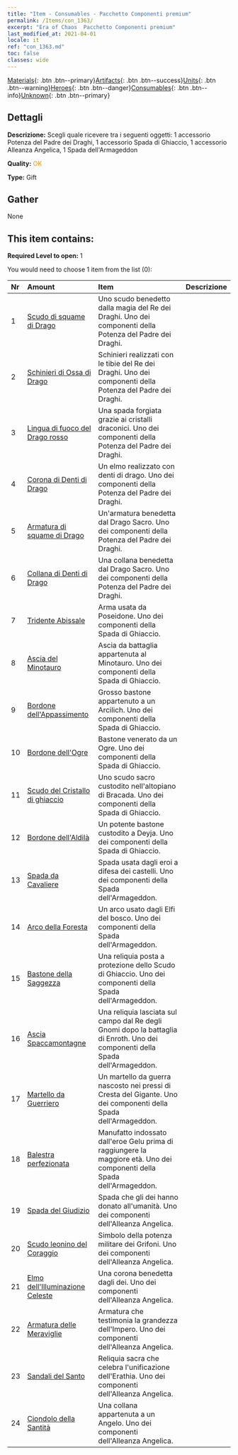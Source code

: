 ```yaml
---
title: "Item - Consumables - Pacchetto Componenti premium"
permalink: /Items/con_1363/
excerpt: "Era of Chaos  Pacchetto Componenti premium"
last_modified_at: 2021-04-01
locale: it
ref: "con_1363.md"
toc: false
classes: wide
---
```

 [Materials](/it/Items/){: .btn .btn--primary}[Artifacts](/it/Items/Artifacts/){: .btn .btn--success}[Units](/it/Items/Units/){: .btn .btn--warning}[Heroes](/it/Items/Heroes/){: .btn .btn--danger}[Consumables](/it/Items/Consumables/){: .btn .btn--info}[Unknown](/it/Items/Unknown/){: .btn .btn--primary}

## Dettagli
 **Descrizione:** Scegli quale ricevere tra i seguenti oggetti: 1 accessorio Potenza del Padre dei Draghi, 1 accessorio Spada di Ghiaccio, 1 accessorio Alleanza Angelica, 1 Spada dell'Armageddon

 **Quality:** <span style="color: #FF8C00">OK</span>

 **Type:** Gift

## Gather

  None

## This item contains:

 **Required Level to open:** 1

 You would need to choose 1 item from the list (0):

  | Nr | Amount |     Item    | Descrizione |
  |:---|:-------|:------------|:-----------:|
  | 1 | [Scudo di squame di Drago](/it/Items/art_144/) | Uno scudo benedetto dalla magia del Re dei Draghi. Uno dei componenti della Potenza del Padre dei Draghi. | 
  | 2 | [Schinieri di Ossa di Drago](/it/Items/art_145/) | Schinieri realizzati con le tibie del Re dei Draghi. Uno dei componenti della Potenza del Padre dei Draghi. | 
  | 3 | [Lingua di fuoco del Drago rosso](/it/Items/art_146/) | Una spada forgiata grazie ai cristalli draconici. Uno dei componenti della Potenza del Padre dei Draghi. | 
  | 4 | [Corona di Denti di Drago](/it/Items/art_147/) | Un elmo realizzato con denti di drago. Uno dei componenti della Potenza del Padre dei Draghi. | 
  | 5 | [Armatura di squame di Drago](/it/Items/art_148/) | Un'armatura benedetta dal Drago Sacro. Uno dei componenti della Potenza del Padre dei Draghi. | 
  | 6 | [Collana di Denti di Drago](/it/Items/art_149/) | Una collana benedetta dal Drago Sacro. Uno dei componenti della Potenza del Padre dei Draghi. | 
  | 7 | [Tridente Abissale](/it/Items/art_160/) | Arma usata da Poseidone. Uno dei componenti della Spada di Ghiaccio. | 
  | 8 | [Ascia del Minotauro](/it/Items/art_161/) | Ascia da battaglia appartenuta al Minotauro. Uno dei componenti della Spada di Ghiaccio. | 
  | 9 | [Bordone dell'Appassimento](/it/Items/art_162/) | Grosso bastone appartenuto a un Arcilich. Uno dei componenti della Spada di Ghiaccio. | 
  | 10 | [Bordone dell'Ogre](/it/Items/art_163/) | Bastone venerato da un Ogre. Uno dei componenti della Spada di Ghiaccio. | 
  | 11 | [Scudo del Cristallo di ghiaccio](/it/Items/art_164/) | Uno scudo sacro custodito nell'altopiano di Bracada. Uno dei componenti della Spada di Ghiaccio. | 
  | 12 | [Bordone dell'Aldilà](/it/Items/art_165/) | Un potente bastone custodito a Deyja. Uno dei componenti della Spada di Ghiaccio. | 
  | 13 | [Spada da Cavaliere](/it/Items/art_166/) | Spada usata dagli eroi a difesa dei castelli. Uno dei componenti della Spada dell'Armageddon. | 
  | 14 | [Arco della Foresta](/it/Items/art_167/) | Un arco usato dagli Elfi del bosco. Uno dei componenti della Spada dell'Armageddon. | 
  | 15 | [Bastone della Saggezza](/it/Items/art_168/) | Una reliquia posta a protezione dello Scudo di Ghiaccio. Uno dei componenti della Spada dell'Armageddon. | 
  | 16 | [Ascia Spaccamontagne](/it/Items/art_169/) | Una reliquia lasciata sul campo dal Re degli Gnomi dopo la battaglia di Enroth. Uno dei componenti della Spada dell'Armageddon. | 
  | 17 | [Martello da Guerriero](/it/Items/art_170/) | Un martello da guerra nascosto nei pressi di Cresta del Gigante. Uno dei componenti della Spada dell'Armageddon. | 
  | 18 | [Balestra perfezionata](/it/Items/art_171/) | Manufatto indossato dall'eroe Gelu prima di raggiungere la maggiore età. Uno dei componenti della Spada dell'Armageddon. | 
  | 19 | [Spada del Giudizio](/it/Items/art_150/) | Spada che gli dei hanno donato all'umanità. Uno dei componenti dell'Alleanza Angelica. | 
  | 20 | [Scudo leonino del Coraggio](/it/Items/art_151/) | Simbolo della potenza militare dei Grifoni. Uno dei componenti dell'Alleanza Angelica. | 
  | 21 | [Elmo dell'Illuminazione Celeste](/it/Items/art_152/) | Una corona benedetta dagli dei. Uno dei componenti dell'Alleanza Angelica. | 
  | 22 | [Armatura delle Meraviglie](/it/Items/art_153/) | Armatura che testimonia la grandezza dell'Impero. Uno dei componenti dell'Alleanza Angelica. | 
  | 23 | [Sandali del Santo](/it/Items/art_154/) | Reliquia sacra che celebra l'unificazione dell'Erathia. Uno dei componenti dell'Alleanza Angelica. | 
  | 24 | [Ciondolo della Santità](/it/Items/art_155/) | Una collana appartenuta a un Angelo. Uno dei componenti dell'Alleanza Angelica. | 
